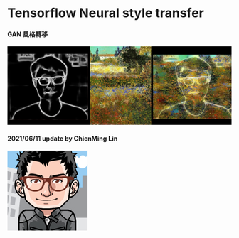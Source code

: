 # Tensorflow Neural style transfer

#### GAN 風格轉移
![image](https://github.com/babymlin/Style_transfer_gan/blob/main/final_result.jpg?raw=true)

#### 2021/06/11 update by ChienMing Lin

![image](https://github.com/babymlin/TQC_AI_Licence/blob/main/Q.png?raw=true)











